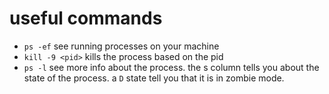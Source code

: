 # useful commands
- `ps -ef` see running processes on your machine
- `kill -9 <pid>` kills the process based on the pid
- `ps -l` see more info about the process.  the s column tells you about the state of the process.  a `D` state tell you that it is in zombie mode. 